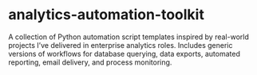 # analytics-automation-toolkit
A collection of Python automation script templates inspired by real-world projects I’ve delivered in enterprise analytics roles. Includes generic versions of workflows for database querying, data exports, automated reporting, email delivery, and process monitoring.

